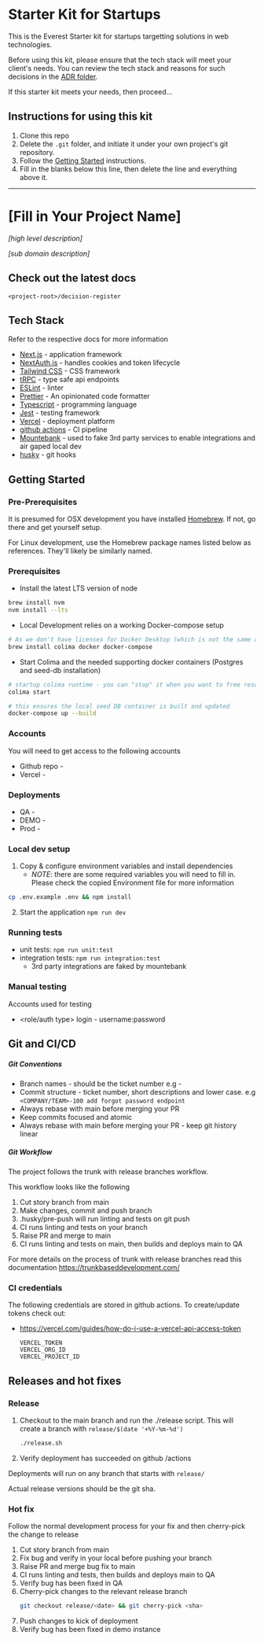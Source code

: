 # Starter Kit for Startups

This is the Everest Starter kit for startups targetting solutions in web technologies.

Before using this kit, please ensure that the tech stack will meet your client's needs. You can review the tech stack and reasons for such decisions in the [ADR folder](/decision-register/tech-stack).

If this starter kit meets your needs, then proceed...

## Instructions for using this kit
1. Clone this repo
2. Delete the `.git` folder, and initiate it under your own project's git repository.
3. Follow the [Getting Started](#getting-started) instructions.
4. Fill in the blanks below this line, then delete the line and everything above it.

-------

# [Fill in Your Project Name]

*[high level description]*

*[sub domain description]*

## Check out the latest docs
`<project-root>/decision-register`

## Tech Stack

Refer to the respective docs for more information

- [Next.js](https://nextjs.org) - application framework
- [NextAuth.js](https://next-auth.js.org) - handles cookies and token lifecycle
- [Tailwind CSS](https://tailwindcss.com) - CSS framework
- [tRPC](https://trpc.io) - type safe api endpoints
- [ESLint](https://eslint.org/) - linter
- [Prettier](https://prettier.io/) - An opinionated code formatter
- [Typescript](https://www.typescriptlang.org/) - programming language
- [Jest](https://jestjs.io/) - testing framework
- [Vercel](https://vercel.com/docs) - deployment platform
- [github actions](https://docs.github.com/en/actions) - CI pipeline
- [Mountebank](http://www.mbtest.org/) - used to fake 3rd party services to enable integrations and air gaped local dev
- [husky](https://typicode.github.io/husky/) - git hooks

## Getting Started

### Pre-Prerequisites

It is presumed for OSX development you have installed [Homebrew](https://brew.sh/).  If not, go there and get yourself setup.

For Linux development, use the Homebrew package names listed below as references.  They'll likely be similarly named.

### Prerequisites

* Install the latest LTS version of node
```bash 
brew install nvm
nvm install --lts
```

* Local Development relies on a working Docker-compose setup
```bash
# As we don't have licenses for Docker Desktop (which is not the same as docker/docker-compose below), we recommend colima
brew install colima docker docker-compose
```

* Start Colima and the needed supporting docker containers (Postgres and seed-db installation)
```bash
# startup colima runtime - you can "stop" it when you want to free resources
colima start

# this ensures the local seed DB container is built and updated
docker-compose up --build
```

### Accounts
You will need to get access to the following accounts
* Github repo - <git repot>
* Vercel - <vercel url>


### Deployments

* QA - <add url>
* DEMO - <add url>
* Prod - <add url>

### Local dev setup

1. Copy & configure environment variables and install dependencies
    - *NOTE*: there are some required variables you will need to fill in.  Please check the copied Environment file for more information

```bash
cp .env.example .env && npm install
```
   
2. Start the application
```npm run dev```

### Running tests
- unit tests: ```npm run unit:test```
- integration tests: ```npm run integration:test```
    - 3rd party integrations are faked by mountebank

### Manual testing

Accounts used for testing
* <role/auth type> login - username:password

## Git and CI/CD

##### Git Conventions
* Branch names - should be the ticket number e.g <NAME>-<number>
* Commit structure - ticket number, short descriptions and lower case. e.g `<COMPANY/TEAM>-100 add forgot password endpoint`
* Always rebase with main before merging your PR
* Keep commits focused and atomic
* Always rebase with main before merging your PR - keep git history linear

##### Git Workflow
The project follows the trunk with release branches workflow.

This workflow looks like the following
1. Cut story branch from main
2. Make changes, commit and push branch
3. .husky/pre-push will run linting and tests on git push
4. CI runs linting and tests on your branch
5. Raise PR and merge to main
6. CI runs linting and tests on main, then builds and deploys main to QA

For more details on the process of trunk with release branches read this documentation
https://trunkbaseddevelopment.com/

### CI credentials
The following credentials are stored in github actions.
To create/update tokens check out:
* https://vercel.com/guides/how-do-i-use-a-vercel-api-access-token

      VERCEL_TOKEN
      VERCEL_ORG_ID
      VERCEL_PROJECT_ID

## Releases and hot fixes

### Release
1. Checkout to the main branch and run the ./release script. This will
   create a branch with `release/$(date '+%Y-%m-%d')`
    ```bash
    ./release.sh
    ```
3. Verify deployment has succeeded on github <repo-url>/actions

Deployments will run on any branch that starts with `release/`

Actual release versions should be the git sha.

### Hot fix

Follow the normal development process for your fix and then cherry-pick
the change to release

1. Cut story branch from main
2. Fix bug and verify in your local before pushing your branch
3. Raise PR and merge bug fix to main
4. CI runs linting and tests, then builds and deploys main to QA
5. Verify bug has been fixed in QA
6. Cherry-pick changes to the relevant release branch
    ```bash
   git checkout release/<date> && git cherry-pick <sha>
    ```
7. Push changes to kick of deployment
8. Verify bug has been fixed in demo instance